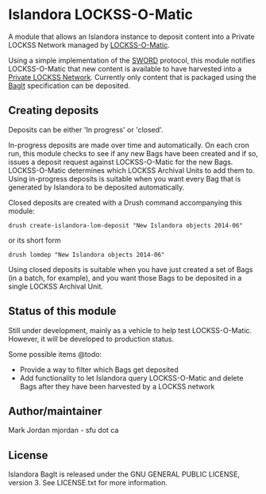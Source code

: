 # Islandora LOCKSS-O-Matic

A module that allows an Islandora instance to deposit content into a Private LOCKSS Network managed by [LOCKSS-O-Matic](https://github.com/mjordan/lockss-o-matic).

Using a simple implementation of the [SWORD](http://swordapp.org/) protocol, this module notifies LOCKSS-O-Matic that new content is available to have harvested into a [Private LOCKSS Network](http://www.lockss.org/community/networks/). Currently only content that is packaged using the [BagIt](https://wiki.ucop.edu/display/Curation/BagIt) specification can be deposited.

## Creating deposits

Deposits can be either 'In progress' or 'closed'.

In-progress deposits are made over time and automatically. On each cron run, this module checks to see if any new Bags have been created and if so, issues a deposit request against LOCKSS-O-Matic for the new Bags. LOCKSS-O-Matic determines which LOCKSS Archival Units to add them to. Using in-progress deposits is suitable when you want every Bag that is generated by Islandora to be deposited automatically.

Closed deposits are created with a Drush command accompanying this module:

```drush create-islandora-lom-deposit "New Islandora objects 2014-06"```

or its short form

```drush lomdep "New Islandora objects 2014-06"```

Using closed deposits is suitable when you have just created a set of Bags (in a batch, for example), and you want those Bags to be deposited in a single LOCKSS Archival Unit.

## Status of this module

Still under development, mainly as a vehicle to help test LOCKSS-O-Matic. However, it will be developed to production status.

Some possible items @todo:

* Provide a way to filter which Bags get deposited
* Add functionality to let Islandora query LOCKSS-O-Matic and delete Bags after they have been harvested by a LOCKSS network

## Author/maintainer

Mark Jordan mjordan - sfu dot ca

## License

Islandora BagIt is released under the GNU GENERAL PUBLIC LICENSE, version 3. See LICENSE.txt for more information.
